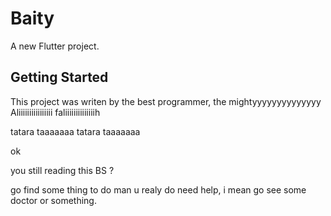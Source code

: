 # Baity

A new Flutter project.

## Getting Started

This project was writen by the best programmer, the mightyyyyyyyyyyyyyy
Aliiiiiiiiiiiiiiii
faliiiiiiiiiiiiiih

tatara taaaaaaa
tatara taaaaaaa

ok

you still reading this BS ?

go find some thing to do man u realy do need help, i mean go see some doctor or something.
